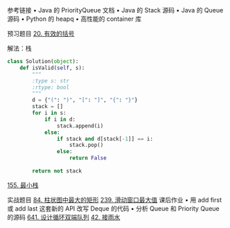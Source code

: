 参考链接
•	Java 的 PriorityQueue 文档
•	Java 的 Stack 源码
•	Java 的 Queue 源码
•	Python 的 heapq
•	高性能的 container 库

预习题目
[20. 有效的括号](https://leetcode-cn.com/problems/valid-parentheses/)

解法：栈
```python
class Solution(object):
    def isValid(self, s):
        """
        :type s: str
        :rtype: bool
        """
        d = {"(": ")", "[": "]", "{": "}"}
        stack = []
        for i in s:
            if i in d:
                stack.append(i)
            else:
                if stack and d[stack[-1]] == i:
                    stack.pop()
                else:
                    return False
         
        return not stack
```
[155. 最小栈](https://leetcode-cn.com/problems/min-stack/)

实战题目
[84. 柱状图中最大的矩形](https://leetcode-cn.com/problems/largest-rectangle-in-histogram)
[239. 滑动窗口最大值](https://leetcode-cn.com/problems/sliding-window-maximum)
课后作业
•	用 add first 或 add last 这套新的 API 改写 Deque 的代码
•	分析 Queue 和 Priority Queue 的源码
[641. 设计循环双端队列](https://leetcode-cn.com/problems/design-circular-deque)
[42. 接雨水](https://leetcode-cn.com/problems/trapping-rain-water/)
